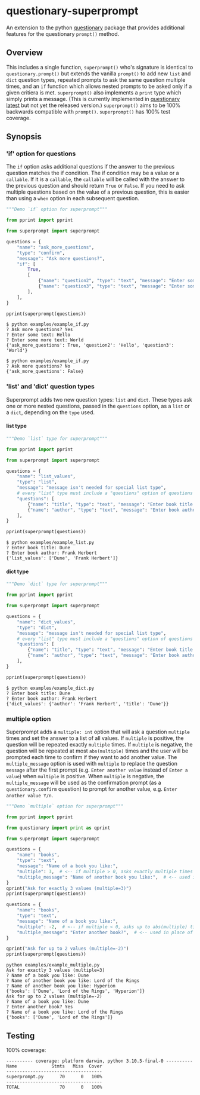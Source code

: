# questionary-superprompt

An extension to the python [questionary](https://github.com/tmbo/questionary) package that provides additional features for the questionary `prompt()` method.

## Overview

This includes a single function, `superprompt()` who's signature is identical to `questionary.prompt()` but extends the vanilla `prompt()` to add new `list` and `dict` question types, repeated prompts to ask the same question multiple times, and an `if` function which allows nested prompts to be asked only if a given critiera is met.  `superprompt()` also implements a `print` type which simply prints a message. (This is currently implemented in [questionary latest](https://github.com/tmbo/questionary/issues/207) but not yet the released version.) `superprompt()` aims to be 100% backwards compatible with `prompt()`.  `superprompt()` has 100% test coverage.

## Synopsis

### 'if' option for questions

The `if` option asks additional questions if the answer to the previous question matches the if condition. The if condition may be a value or a `callable`. If it is a `callable`, the `callable` will be called with the answer to the previous question and should return `True` or `False`. If you need to ask multiple questions based on the value of a previous question, this is easier than using a `when` option in each subsequent question.

```python
"""Demo `if` option for superprompt"""

from pprint import pprint

from superprompt import superprompt

questions = {
    "name": "ask_more_questions",
    "type": "confirm",
    "message": "Ask more questions?",
    "if": [
        True,
        [
            {"name": "question2", "type": "text", "message": "Enter some text:"},
            {"name": "question3", "type": "text", "message": "Enter some more text:"},
        ],
    ],
}

pprint(superprompt(questions))
```

```
$ python examples/example_if.py
? Ask more questions? Yes
? Enter some text: Hello
? Enter some more text: World
{'ask_more_questions': True, 'question2': 'Hello', 'question3': 'World'}

$ python examples/example_if.py
? Ask more questions? No
{'ask_more_questions': False}
```

### 'list' and 'dict' question types

Superprompt adds two new question types: `list` and `dict`. These types ask one or more nested questions, passed in the `questions` option, as a `list` or a `dict`, depending on the `type` used.

#### list type

```python
"""Demo `list` type for superprompt"""

from pprint import pprint

from superprompt import superprompt

questions = {
    "name": "list_values",
    "type": "list",
    "message": "message isn't needed for special list type",
    # every "list" type must include a "questions" option of questions to ask
    "questions": [
        {"name": "title", "type": "text", "message": "Enter book title:"},
        {"name": "author", "type": "text", "message": "Enter book author:"},
    ],
}

pprint(superprompt(questions))
```

```
$ python examples/example_list.py
? Enter book title: Dune
? Enter book author: Frank Herbert
{'list_values': ['Dune', 'Frank Herbert']}
```

#### dict type

```python
"""Demo `dict` type for superprompt"""

from pprint import pprint

from superprompt import superprompt

questions = {
    "name": "dict_values",
    "type": "dict",
    "message": "message isn't needed for special list type",
    # every "list" type must include a "questions" option of questions to ask
    "questions": [
        {"name": "title", "type": "text", "message": "Enter book title:"},
        {"name": "author", "type": "text", "message": "Enter book author:"},
    ],
}

pprint(superprompt(questions))
```

```
$ python examples/example_dict.py
? Enter book title: Dune
? Enter book author: Frank Herbert
{'dict_values': {'author': 'Frank Herbert', 'title': 'Dune'}}
```

### multiple option

Superprompt adds a `multiple: int` option that will ask a question `multiple` times and set the answer to a list of all values.  If `multiple` is positive, the question will be repeated exactly `multiple` times.  If `multiple` is negative, the question will be repeated at most `abs(multiple)` times and the user will be prompted each time to confirm if they want to add another value. The `multiple_message` option is used with `multiple` to replace the question `message` after the first prompt (e.g. `Enter another value` instead of `Enter a value`) when `multiple` is positive. When `multiple` is negative, the `multiple_message` will be used as the confirmation prompt  (as a `questionary.confirm` question) to prompt for another value, e.g. `Enter another value Y/n`.

```python
"""Demo `multiple` option for superprompt"""

from pprint import pprint

from questionary import print as qprint

from superprompt import superprompt

questions = {
    "name": "books",
    "type": "text",
    "message": "Name of a book you like:",
    "multiple": 3,  # <-- if multiple > 0, asks exactly multiple times
    "multiple_message": "Name of another book you like:",  # <-- used in place of `message` after the first question is asked
}
qprint("Ask for exactly 3 values (multiple=3)")
pprint(superprompt(questions))

questions = {
    "name": "books",
    "type": "text",
    "message": "Name of a book you like:",
    "multiple": -2,  # <-- if multiple < 0, asks up to abs(multiple) times
    "multiple_message": "Enter another book?",  # <-- used in place of `message` for the continuation prompt
}

qprint("Ask for up to 2 values (multiple=-2)")
pprint(superprompt(questions))
```

```
python examples/example_multiple.py
Ask for exactly 3 values (multiple=3)
? Name of a book you like: Dune
? Name of another book you like: Lord of the Rings
? Name of another book you like: Hyperion
{'books': ['Dune', 'Lord of the Rings', 'Hyperion']}
Ask for up to 2 values (multiple=-2)
? Name of a book you like: Dune
? Enter another book? Yes
? Name of a book you like: Lord of the Rings
{'books': ['Dune', 'Lord of the Rings']}
```

## Testing

100% coverage:

```
---------- coverage: platform darwin, python 3.10.5-final-0 ----------
Name             Stmts   Miss  Cover
------------------------------------
superprompt.py      70      0   100%
------------------------------------
TOTAL               70      0   100%
```